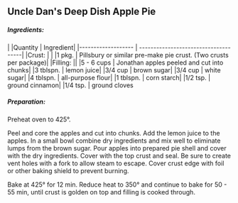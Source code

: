 
## Uncle Dan's Deep Dish Apple Pie

##### Ingredients:
|
|Quantity            |    Ingredient|
|------------------- | -------------------------------------|
|Crust:              | |
|1 pkg.              | Pillsbury or similar pre-make pie crust. (Two crusts per package)|
|Filling:            ||
|5 - 6 cups          | Jonathan apples peeled and cut into chunks|
|3 tblspn.           | lemon juice|
|3/4 cup             | brown sugar|
|3/4 cup             | white sugar|
|4 tblspn.           | all-purpose flour|
|1 tblspn.           | corn starch|
|1/2 tsp.            | ground cinnamon|
|1/4 tsp.            | ground cloves


##### Preparation:

Preheat oven to 425°.

Peel and core the apples and cut into chunks.  Add the lemon juice to the apples.   In a small bowl combine dry 
ingredients and mix well to eliminate lumps from the brown sugar. Pour apples into prepared pie shell and cover
with the dry ingredients.  Cover with the top crust and seal.  Be sure to create vent holes with a fork to
allow steam to escape.  Cover crust edge with foil or other baking shield to prevent burning.

Bake at 425° for 12 min.  Reduce heat to 350° and continue to bake for 50 - 55 min, until crust is golden on top
and filling is cooked through.


